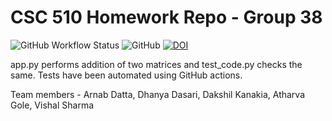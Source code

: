 # CSC 510 Homework Repo - Group 38

![GitHub Workflow Status](https://img.shields.io/github/workflow/status/arnab-95/se-group38-hw/Python%20application) ![GitHub](https://img.shields.io/github/license/arnab-95/se-group38-hw) [![DOI](https://zenodo.org/badge/528539896.svg)](https://zenodo.org/badge/latestdoi/528539896)

app.py performs addition of two matrices and test_code.py checks the same.
Tests have been automated using GitHub actions.

Team members -
Arnab Datta, Dhanya Dasari, Dakshil Kanakia, Atharva Gole, Vishal Sharma
